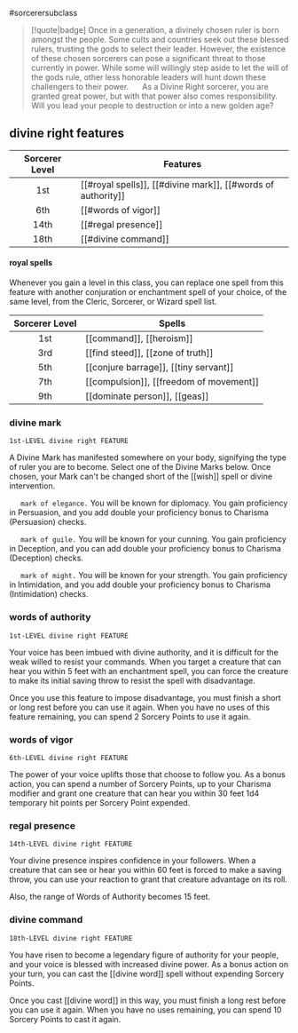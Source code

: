 #sorcerersubclass

> [!quote|badge] 
> Once in a generation, a divinely chosen ruler is born amongst the people. Some cults and countries seek out these blessed rulers, trusting the gods to select their leader. However, the existence of these chosen sorcerers can pose a significant threat to those currently in power. While some will willingly step aside to let the will of the gods rule, other less honorable leaders will hunt down these challengers to their power.
> $\quad$ 
> As a Divine Right sorcerer, you are granted great power, but with that power also comes responsibility. Will you lead your people to destruction or into a new golden age?
## divine right features
| **Sorcerer Level** | **Features**                                                 |
| :----------------: | ------------------------------------------------------------ |
|        1st         | [[#royal spells]], [[#divine mark]], [[#words of authority]] |
|        6th         | [[#words of vigor]]                                          |
|        14th        | [[#regal presence]]                                          |
|        18th        | [[#divine command]]                                          |
#### royal spells
Whenever you gain a level in this class, you can replace one spell from this feature with another conjuration or enchantment spell of your choice, of the same level, from the Cleric, Sorcerer, or Wizard spell list.

| **Sorcerer Level** | **Spells**                              |
| :----------------: | --------------------------------------- |
|        1st         | [[command]], [[heroism]]                |
|        3rd         | [[find steed]], [[zone of truth]]       |
|        5th         | [[conjure barrage]], [[tiny servant]]   |
|        7th         | [[compulsion]], [[freedom of movement]] |
|        9th         | [[dominate person]], [[geas]]           |
### divine mark
`1st-LEVEL divine right FEATURE`

A Divine Mark has manifested somewhere on your body, signifying the type of ruler you are to become. Select one of the Divine Marks below. Once chosen, your Mark can't be changed short of the [[wish]] spell or divine intervention.

$\quad$ `mark of elegance.` You will be known for diplomacy. You gain proficiency in Persuasion, and you add double your proficiency bonus to Charisma (Persuasion) checks.

$\quad$ `mark of guile.` You will be known for your cunning. You gain proficiency in Deception, and you can add double your proficiency bonus to Charisma (Deception) checks.

$\quad$ `mark of might.` You will be known for your strength. You gain proficiency in Intimidation, and you add double your proficiency bonus to Charisma (Intimidation) checks.
### words of authority
`1st-LEVEL divine right FEATURE`

Your voice has been imbued with divine authority, and it is difficult for the weak willed to resist your commands. When you target a creature that can hear you within 5 feet with an enchantment spell, you can force the creature to make its initial saving throw to resist the spell with disadvantage.

Once you use this feature to impose disadvantage, you must finish a short or long rest before you can use it again. When you have no uses of this feature remaining, you can spend 2 Sorcery Points to use it again.
### words of vigor
`6th-LEVEL divine right FEATURE`

The power of your voice uplifts those that choose to follow you. As a bonus action, you can spend a number of Sorcery Points, up to your Charisma modifier and grant one creature that can hear you within 30 feet 1d4 temporary hit points per Sorcery Point expended.
### regal presence
`14th-LEVEL divine right FEATURE`

Your divine presence inspires confidence in your followers. When a creature that can see or hear you within 60 feet is forced to make a saving throw, you can use your reaction to grant that creature advantage on its roll.

Also, the range of Words of Authority becomes 15 feet.
### divine command
`18th-LEVEL divine right FEATURE`

You have risen to become a legendary figure of authority for your people, and your voice is blessed with increased divine power. As a bonus action on your turn, you can cast the [[divine word]] spell without expending Sorcery Points.

Once you cast [[divine word]] in this way, you must finish a long rest before you can use it again. When you have no uses remaining, you can spend 10 Sorcery Points to cast it again.
